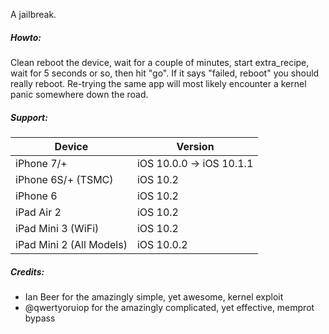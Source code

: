 A jailbreak.

##### Howto:

Clean reboot the device, wait for a couple of minutes, start extra_recipe, wait for 5 seconds or so, then hit "go".
If it says "failed, reboot" you should really reboot.  Re-trying the same app will most likely encounter a kernel panic somewhere down the road.

##### Support:

| Device | Version |
|---------|----------|
| iPhone 7/+ | iOS 10.0.0 -> iOS 10.1.1 |
| iPhone 6S/+ (TSMC) | iOS 10.2 |
| iPhone 6 | iOS 10.2 |
| iPad Air 2 | iOS 10.2 |
| iPad Mini 3 (WiFi) | iOS 10.2 |
| iPad Mini 2 (All Models) | iOS 10.0.2 |

##### Credits:

* Ian Beer for the amazingly simple, yet awesome, kernel exploit
* @qwertyoruiop for the amazingly complicated, yet effective, memprot bypass
